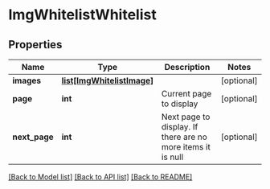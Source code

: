 # ImgWhitelistWhitelist

## Properties
Name | Type | Description | Notes
------------ | ------------- | ------------- | -------------
**images** | [**list[ImgWhitelistImage]**](ImgWhitelistImage.md) |  | [optional] 
**page** | **int** | Current page to display | [optional] 
**next_page** | **int** | Next page to display. If there are no more items it is null | [optional] 

[[Back to Model list]](../README.md#documentation-for-models) [[Back to API list]](../README.md#documentation-for-api-endpoints) [[Back to README]](../README.md)



